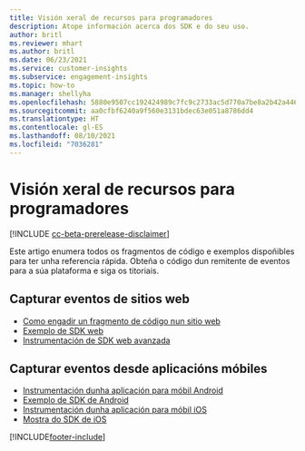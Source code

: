 ```yaml
---
title: Visión xeral de recursos para programadores
description: Atope información acerca dos SDK e do seu uso.
author: britl
ms.reviewer: mhart
ms.author: britl
ms.date: 06/23/2021
ms.service: customer-insights
ms.subservice: engagement-insights
ms.topic: how-to
ms.manager: shellyha
ms.openlocfilehash: 5880e9507cc192424989c7fc9c2733ac5d770a7be8a2b42a446ffd8681fa7612
ms.sourcegitcommit: aa0cfbf6240a9f560e3131bdec63e051a8786dd4
ms.translationtype: HT
ms.contentlocale: gl-ES
ms.lasthandoff: 08/10/2021
ms.locfileid: "7036281"
---
```

# <a name="developer-resources-overview"></a>Visión xeral de recursos para programadores

[!INCLUDE [cc-beta-prerelease-disclaimer](includes/cc-beta-prerelease-disclaimer.md)]

Este artigo enumera todos os fragmentos de código e exemplos dispoñibles para ter unha referencia rápida. Obteña o código dun remitente de eventos para a súa plataforma e siga os titoriais. 

## <a name="capture-events-from-websites"></a>Capturar eventos de sitios web

- [Como engadir un fragmento de código nun sitio web](instrument-website.md)
- [Exemplo de SDK web](websdk-sample.md)
- [Instrumentación de SDK web avanzada](advanced-SDK-implementation.md)

## <a name="capture-events-from-mobile-apps"></a>Capturar eventos desde aplicacións móbiles

- [Instrumentación dunha aplicación para móbil Android](get-started-android.md)
- [Exemplo de SDK de Android](androidsdk-sample.md)
- [Instrumentación dunha aplicación para móbil iOS](get-started-ios.md)
- [Mostra do SDK de iOS](iossdk-sample.md)

[!INCLUDE[footer-include](../includes/footer-banner.md)]